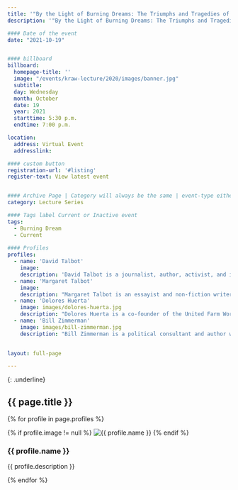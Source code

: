 ```yaml
---
title: '"By the Light of Burning Dreams: The Triumphs and Tragedies of the Second American Revolution"'
description: '"By the Light of Burning Dreams: The Triumphs and Tragedies of the Second American Revolution" with David Talbot and Margaret Talbot'

#### Date of the event
date: "2021-10-19"


#### billboard
billboard:
  homepage-title: ''
  image: "/events/kraw-lecture/2020/images/banner.jpg"
  subtitle: 
  day: Wednesday
  month: October
  date: 19
  year: 2021
  starttime: 5:30 p.m.
  endtime: 7:00 p.m.

location:
  address: Virtual Event
  addresslink: 

#### custom button
registration-url: '#listing'
register-text: View latest event


#### Archive Page | Category will always be the same | event-type either Signature Event, Notable Event, Lecture Series
category: Lecture Series

#### Tags label Current or Inactive event
tags:
  - Burning Dream
  - Current
  
#### Profiles
profiles:
  - name: 'David Talbot'
    image: 
    description: 'David Talbot is a journalist, author, activist, and independent historian, most widely known for his books about the “hidden history” of U.S. politics and social change.  He founded and was the former editor-in-chief of the website magazine Salon. He has been hailed as a “web pioneer” by the New York Times, as well as “one of 50 people who matter most in the new media world” by Newsweek. He has also been heavily involved in political activism in his hometown San Francisco where he campaigned for prgressive candidates and affordable housing. Additionally, he has written for the New Yorker, Rolling Stone, and Time; served as a senior editor for Mother Jones magazine, and was a featured editor for the San Francisco Examiner. His blog, TheDavidTalbotShow.com showcases his opinions of local and national topics.'
  - name: 'Margaret Talbot'
    image: 
    description: "Margaret Talbot is an essayist and non-fiction writer.  She is a staff writer at The New Yorker and has written for The New York Times Magazine and The Atlantic Monthly. She was also a regular panelist on the Slate podcast “The DoubleX Gabfest”. Her first book, The Entertainer: Movies, Magic, and My Father's Twentieth Century features a story based off of her father Lyle Talbot, a veteran Warner Bros. actor. Margaret is also a former Senior Fellow of the New America Foundation. “By the Light of Burning Dreams: The Triumphs and Tragedies of the Second American Revolution” is her second book, which she has co-authored with her brother, David. She is a recipient of the 1999 Whiting Award."
  - name: 'Dolores Huerta'
    image: images/dolores-huerta.jpg
    description: "Dolores Huerta is a co-founder of the United Farm Workers and recipient of the Presidential Medal of Freedom. She has played a major role in the American civil rights movement for more than 50 years. In 1962, she co-founded the National Farm Workers Association with César Chávez. She has also led a national table grape boycott, which was supported by 17 million Americans and led to the passage of the California Agricultural Labor Relations Act. Additionally, her efforts have resulted in the Immigration Act of 1985. Today, she is a founding board member of the Feminist Majority Foundation, and she also serves on the board of Ms. Magazine. She continues her advocacy efforts as president of the Dolores Huerta Foundation, and continues to develop community leaders for working poor, immigrants, women, and youth."
  - name: 'Bill Zimmerman'
    image: images/bill-zimmerman.jpg
    description: "Bill Zimmerman is a political consultant and author who was an anti-Vietnam War activist during the Vietnam War.  While a student at the University of Chicago, he marched with Martin Luther King Jr. and joined anti-war demonstrations and helped to form Science for the People, a national organization of scientists that questioned military and commercial applications of weapon knowledge.  In his career of political consulting, he managed Tom Hayden’s campaign for the U.S. Senate in the 1976 California primary.  In 1988, he managed California Proposition 103 to reduce and regulate auto insurance rates and it won with a $2 million budget against $80 million spent by the insurance industry.  "
  

layout: full-page

---
```


{: .underline}
## {{ page.title }}


{% for profile in page.profiles %}
  <div class="grid-container large">
    {% if profile.image != null %}
        <img src="{{ profile.image}}" alt="{{ profile.name }}" class="img-left-25">
    {% endif %}
    <h3>{{ profile.name }}</h3>
    <p>{{ profile.description }}</p>
  </div>
{% endfor %}

